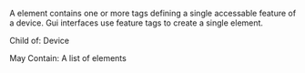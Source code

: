 A element contains one or more tags defining a single accessable feature of a
device.  Gui interfaces use feature tags to create a single element.

Child of:
	Device

May Contain:
	A list of elements
